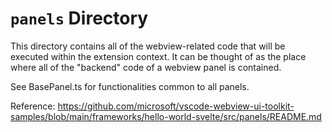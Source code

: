 # `panels` Directory

This directory contains all of the webview-related code that will be executed within the extension context. It can be thought of as the place where all of the "backend" code of a webview panel is contained.

See BasePanel.ts for functionalities common to all panels.

Reference:
https://github.com/microsoft/vscode-webview-ui-toolkit-samples/blob/main/frameworks/hello-world-svelte/src/panels/README.md